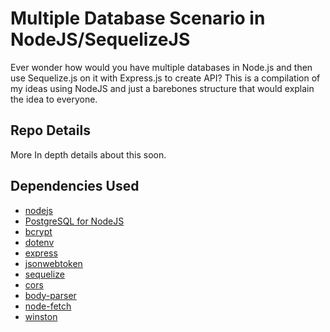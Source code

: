 # Multiple Database Scenario in NodeJS/SequelizeJS

Ever wonder how would you have multiple databases in Node.js and then use Sequelize.js on it with Express.js to create API?
This is a compilation of my ideas using NodeJS and just a barebones structure that would explain the idea to everyone.

## Repo Details

More In depth details about this soon.

## Dependencies Used

-   [nodejs](https://nodejs.org/en/)
-   [PostgreSQL for NodeJS](https://www.npmjs.com/package/pg)
-   [bcrypt](https://github.com/kelektiv/node.bcrypt.js)
-   [dotenv](https://github.com/motdotla/dotenv)
-   [express](http://expressjs.com/)
-   [jsonwebtoken](https://jwt.io/)
-   [sequelize](https://sequelize.org/)
-   [cors](https://github.com/expressjs/cors)
-   [body-parser](https://github.com/expressjs/body-parser)
-   [node-fetch](https://www.npmjs.com/package/node-fetch)
-   [winston](https://www.npmjs.com/package/winston)